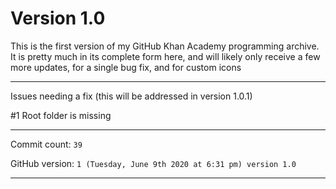 # Version 1.0

This is the first version of my GitHub Khan Academy programming archive. It is pretty much in its complete form here, and will likely only receive a few more updates, for a single bug fix, and for custom icons

***

Issues needing a fix (this will be addressed in version 1.0.1)

#1 Root folder is missing

***

Commit count: `39`

GitHub version: `1 (Tuesday, June 9th 2020 at 6:31 pm) version 1.0`

***
 
